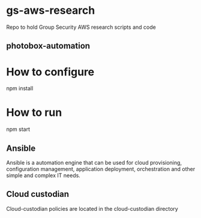 # gs-aws-research
Repo to hold Group Security AWS research scripts and code

## photobox-automation
# How to configure
npm install
# How to run
npm start

## Ansible
Ansible is a automation engine that can be used for cloud provisioning, configuration management, application deployment, orchestration and other simple and complex IT needs.

## Cloud custodian
Cloud-custodian policies are located in the cloud-custodian directory